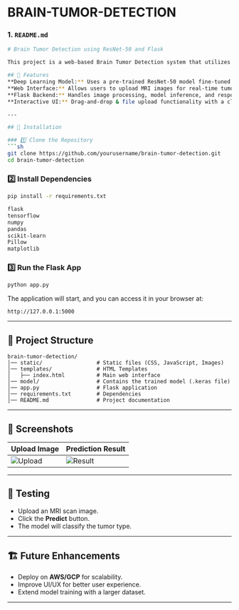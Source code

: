 # BRAIN-TUMOR-DETECTION

### **1. `README.md`**

```sh
# Brain Tumor Detection using ResNet-50 and Flask

This project is a web-based Brain Tumor Detection system that utilizes deep learning with **ResNet-50** for MRI image classification. The model is trained using TensorFlow and deployed using Flask.

## 📌 Features
**Deep Learning Model:** Uses a pre-trained ResNet-50 model fine-tuned for MRI image classification.
**Web Interface:** Allows users to upload MRI images for real-time tumor detection.
**Flask Backend:** Handles image processing, model inference, and response generation.
**Interactive UI:** Drag-and-drop & file upload functionality with a clean, modern design.

---

## 🚀 Installation

### 1️⃣ Clone the Repository
```sh
git clone https://github.com/yourusername/brain-tumor-detection.git
cd brain-tumor-detection
```

### 2️⃣ Install Dependencies

```sh
pip install -r requirements.txt

flask
tensorflow
numpy
pandas
scikit-learn
Pillow
matplotlib
```

### 3️⃣ Run the Flask App

```sh
python app.py
```

The application will start, and you can access it in your browser at:

```
http://127.0.0.1:5000
```

---

## 📁 Project Structure

```
brain-tumor-detection/
│── static/                 # Static files (CSS, JavaScript, Images)
│── templates/              # HTML Templates
│   ├── index.html          # Main web interface
│── model/                  # Contains the trained model (.keras file)
│── app.py                  # Flask application
│── requirements.txt        # Dependencies
│── README.md               # Project documentation
```

---

## 📸 Screenshots

| Upload Image                      | Prediction Result                 |
| --------------------------------- | --------------------------------- |
| ![Upload](static/screenshot1.png) | ![Result](static/screenshot2.png) |

---

## 🧪 Testing

* Upload an MRI scan image.
* Click the **Predict** button.
* The model will classify the tumor type.

---

## 🏗 Future Enhancements

* Deploy on **AWS/GCP** for scalability.
* Improve UI/UX for better user experience.
* Extend model training with a larger dataset.

---
